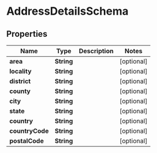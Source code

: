 
# AddressDetailsSchema

## Properties
Name | Type | Description | Notes
------------ | ------------- | ------------- | -------------
**area** | **String** |  |  [optional]
**locality** | **String** |  |  [optional]
**district** | **String** |  |  [optional]
**county** | **String** |  |  [optional]
**city** | **String** |  |  [optional]
**state** | **String** |  |  [optional]
**country** | **String** |  |  [optional]
**countryCode** | **String** |  |  [optional]
**postalCode** | **String** |  |  [optional]



